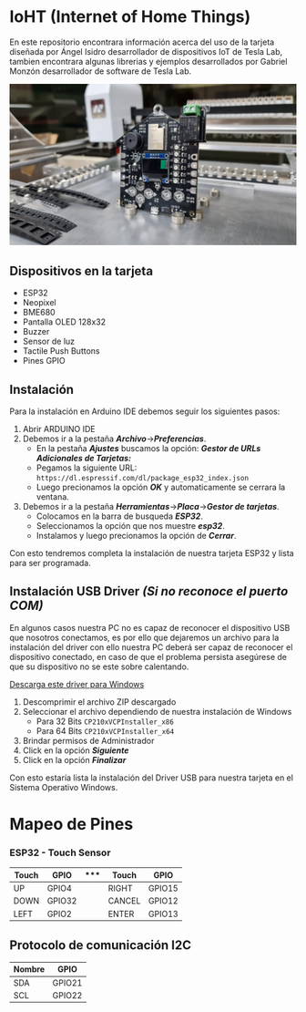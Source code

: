 # IoHT (Internet of Home Things)

En este repositorio encontrara información acerca del uso de la tarjeta diseñada por Ángel Isidro desarrollador de dispositivos IoT de Tesla Lab, tambien encontrara algunas librerias y ejemplos desarrollados por Gabriel Monzón desarrollador de software de Tesla Lab.

![](/img/ioht.jpeg)

## Dispositivos en la tarjeta
- ESP32
- Neopixel
- BME680
- Pantalla OLED 128x32
- Buzzer
- Sensor de luz 
- Tactile Push Buttons
- Pines GPIO

## Instalación

Para la instalación en Arduino IDE debemos seguir los siguientes pasos:

1. Abrir ARDUINO IDE
2. Debemos ir a la pestaña ***Archivo***->***Preferencias***.
	- En la pestaña ***Ajustes*** buscamos la opción: ***Gestor de URLs Adicionales de Tarjetas:***
	- Pegamos la siguiente URL: `https://dl.espressif.com/dl/package_esp32_index.json`
	- Luego precionamos la opción ***OK*** y automaticamente se cerrara la ventana.
3. Debemos ir a la pestaña ***Herramientas***->***Placa***->***Gestor de tarjetas***.
	- Colocamos en la barra de busqueda ***ESP32***.
	- Seleccionamos la opción que nos muestre ***esp32***.
	- Instalamos y luego precionamos la opción de ***Cerrar***.

Con esto tendremos completa la instalación de nuestra tarjeta ESP32 y lista para ser programada.	 

## Instalación USB Driver ***(Si no reconoce el puerto COM)***

En algunos casos nuestra PC no es capaz de reconocer el dispositivo USB que nosotros conectamos, es por ello que dejaremos un archivo para la instalación del driver con ello nuestra PC deberá ser capaz de reconocer el dispositivo conectado, en caso de que el problema persista asegúrese de que su dispositivo no se este sobre calentando.

[Descarga este driver para Windows][DRIVER_USB]

[DRIVER_USB]: https://drive.google.com/file/d/1yuZ91mJfR12bhASqD9ffsebzsEOJz8Om/view?usp=sharing

1. Descomprimir el archivo ZIP descargado 
2. Seleccionar el archivo dependiendo de nuestra instalación de Windows
	- Para 32 Bits `CP210xVCPInstaller_x86`
	- Para 64 Bits `CP210xVCPInstaller_x64`
3. Brindar permisos de Administrador	
4. Click en la opción ***Siguiente***
5. Click en la opción ***Finalizar***

Con esto estaría lista la instalación del Driver USB para nuestra tarjeta en el Sistema Operativo Windows.

# Mapeo de Pines

### ESP32 - Touch Sensor
Touch | GPIO | *** | Touch | GPIO
--- | --- | --- | --- | ---
UP | GPIO4 | | RIGHT | GPIO15 
DOWN | GPIO32 | | CANCEL | GPIO12
LEFT | GPIO2 | | ENTER | GPIO13

## Protocolo de comunicación I2C
Nombre | GPIO
--- | ---
SDA | GPIO21
SCL | GPIO22

